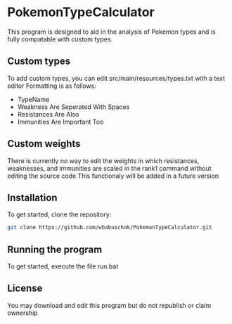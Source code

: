 # PokemonTypeCalculator
This program is designed to aid in the analysis of Pokemon types and is fully compatable with custom types.

## Custom types
To add custom types, you can edit src/main/resources/types.txt with a text editor
Formatting is as follows:

- TypeName
- Weakness Are Seperated With Spaces
- Resistances Are Also
- Immunities Are Important Too

## Custom weights
There is currently no way to edit the weights in which resistances, weaknesses, and immunities are scaled in the rank1 command without editing the source code
This functionaly will be added in a future version

## Installation
To get started, clone the repository:

```bash
git clone https://github.com/wbabuschak/PokemonTypeCalculator.git
```
## Running the program
To get started, execute the file run.bat

## License
You may download and edit this program but do not republish or claim ownership
